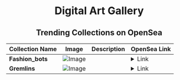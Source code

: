 <div align="center">

# Digital Art Gallery

## Trending Collections on OpenSea

| Collection Name                       | Image                                                                                     | Description                       | OpenSea Link                                                                                          |
|---------------------------------------|-------------------------------------------------------------------------------------------|-----------------------------------|--------------------------------------------------------------------------------------------------------|
| **Fashion_bots** | ![Image](https://i.seadn.io/s/raw/files/55f29d515d90132ec47de78f8cc663fb.png?w=500&auto=format?w=200&auto=format) |  | <details><summary>Link</summary>[Fashion_bots](https://opensea.io/collection/fashion-bots-1)</details> |
| **Gremlins** | ![Image](https://i.seadn.io/s/raw/files/acd43caa2c158a9678c3a111666d82a3.png?w=500&auto=format?w=200&auto=format) |  | <details><summary>Link</summary>[Gremlins](https://opensea.io/collection/gremlins-236)</details> |

</div>